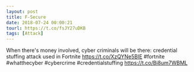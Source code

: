 ```yaml
---
layout: post
title: F-Secure
date: 2018-07-24 00:00:21
tourl: https://t.co/fsJY27uDKB
tags: [Attack]
---
```

When there's money involved, cyber criminals will be there: credential stuffing attack used in Fortnite https://t.co/XzQYNe5BIE #fortnite #whatthecyber #cybercrime #credentialstuffing https://t.co/Bi8um7WBML